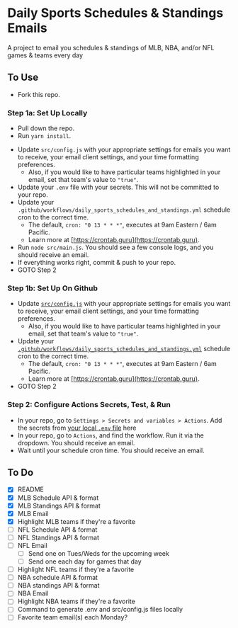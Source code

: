 # Daily Sports Schedules & Standings Emails

A project to email you schedules & standings of MLB, NBA, and/or NFL games & teams every day

## To Use

- Fork this repo.

### Step 1a: Set Up Locally

- Pull down the repo.
- Run `yarn install`.
<!-- - Run `you still need to make this, Nic` to configure -->
- Update `src/config.js` with your appropriate settings for emails you want to receive, your email client settings, and your time formatting preferences.
  - Also, if you would like to have particular teams highlighted in your email, set that team's value to `"true"`.
- Update your `.env` file with your secrets. This will not be committed to your repo.
- Update your `.github/workflows/daily_sports_schedules_and_standings.yml` schedule cron to the correct time.
  - The default, `cron: "0 13 * * *"`, executes at 9am Eastern / 6am Pacific.
  - Learn more at [https://crontab.guru](https://crontab.guru).
- Run `node src/main.js`. You should see a few console logs, and you should receive an email.
- If everything works right, commit & push to your repo.
- GOTO Step 2

### Step 1b: Set Up On Github

- Update [`src/config.js`](src/config.js) with your appropriate settings for emails you want to receive, your email client settings, and your time formatting preferences.
  - Also, if you would like to have particular teams highlighted in your email, set that team's value to `"true"`.
- Update your [`.github/workflows/daily_sports_schedules_and_standings.yml`](.github/workflows/daily_sports_schedules_and_standings.yml) schedule cron to the correct time.
  - The default, `cron: "0 13 * * *"`, executes at 9am Eastern / 6am Pacific.
  - Learn more at [https://crontab.guru](https://crontab.guru).
- GOTO Step 2

### Step 2: Configure Actions Secrets, Test, & Run

- In your repo, go to `Settings > Secrets and variables > Actions`. Add the secrets from [your local `.env` file](.env) here
- In your repo, go to `Actions`, and find the workflow. Run it via the dropdown. You should receive an email.
- Wait until your schedule cron time. You should receive an email.

## To Do

- [X] README
- [X] MLB Schedule API & format
- [X] MLB Standings API & format
- [X] MLB Email
- [X] Highlight MLB teams if they're a favorite
- [ ] NFL Schedule API & format
- [ ] NFL Standings API & format
- [ ] NFL Email
  - [ ] Send one on Tues/Weds for the upcoming week
  - [ ] Send one each day for games that day
- [ ] Highlight NFL teams if they're a favorite
- [ ] NBA schedule API & format
- [ ] NBA standings API & format
- [ ] NBA Email
- [ ] Highlight NBA teams if they're a favorite
- [ ] Command to generate .env and src/config.js files locally
- [ ] Favorite team email(s) each Monday?
